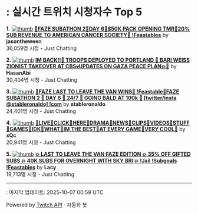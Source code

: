 # : 실시간 트위치 시청자수 Top 5

**1.** [![thumb](https://static-cdn.jtvnw.net/previews-ttv/live_user_jasontheween-320x180.jpg)](https://twitch.tv/jasontheween)
**[🔴FAZE SUBATHON 2🔴DAY 6🔴$50K PACK OPENING TMR🔴20% SUB REVENUE TO AMERICAN CANCER SOCIETY🔴 !Feastables](https://twitch.tv/jasontheween)** by **jasontheween**<br>36,059명 시청  - Just Chatting

**2.** [![thumb](https://static-cdn.jtvnw.net/previews-ttv/live_user_hasanabi-320x180.jpg)](https://twitch.tv/HasanAbi)
**[IM BACK!!🗽 TROOPS DEPLOYED TO PORTLAND 🗽 BARI WEISS ZIONIST TAKEOVER AT CBS💀UPDATES ON GAZA PEACE PLAN💥🚨](https://twitch.tv/HasanAbi)** by **HasanAbi**<br>30,404명 시청  - Just Chatting

**3.** [![thumb](https://static-cdn.jtvnw.net/previews-ttv/live_user_stableronaldo-320x180.jpg)](https://twitch.tv/stableronaldo)
**[🧟FAZE LAST TO LEAVE THE VAN WINS🧟 !Feastable🧟FAZE SUBATHON 2 🧟 DAY 6 🧟 24/7 🧟 GOING BALD AT 100k 🧟  [twitter/insta @stableronaldo] !com](https://twitch.tv/stableronaldo)** by **stableronaldo**<br>24,401명 시청  - Just Chatting

**4.** [![thumb](https://static-cdn.jtvnw.net/previews-ttv/live_user_xqc-320x180.jpg)](https://twitch.tv/xQc)
**[👅LIVE👅CLICK👅HERE👅DRAMA👅NEWS👅CLIPS👅VIDEOS👅STUFF👅GAMES👅IDK👅WHAT👅IM THE BEST👅AT EVERY GAME👅VERY COOL👅](https://twitch.tv/xQc)** by **xQc**<br>20,941명 시청  - Just Chatting

**5.** [![thumb](https://static-cdn.jtvnw.net/previews-ttv/live_user_lacy-320x180.jpg)](https://twitch.tv/Lacy)
**[💥 LAST TO LEAVE THE VAN FAZE EDITION 💥 35% OFF GIFTED SUBS 💥 40K SUBS FOR OVERNIGHT WITH SKY BRI 💥 !Jail !Subgoals !Feastables](https://twitch.tv/Lacy)** by **Lacy**<br>19,713명 시청  - Just Chatting


---
: 마지막 업데이트: 2025-10-07 00:59 UTC

Powered by [Twitch API](https://dev.twitch.tv/docs/api/reference) · 자동화 봇